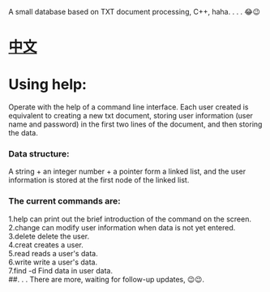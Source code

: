 A small database based on TXT document processing, C++, haha. . . . 😂😉
# [中文]()  
# Using help:  
Operate with the help of a command line interface. Each user created is equivalent to creating a new txt document, storing user information (user name and password) in the first two lines of the document, and then storing the data.
### Data structure:
A string + an integer number + a pointer form a linked list, and the user information is stored at the first node of the linked list.
### The current commands are:
1.help can print out the brief introduction of the command on the screen.  
2.change can modify user information when data is not yet entered.  
3.delete delete the user.  
4.creat creates a user.  
5.read reads a user's data.  
6.write write a user's data.  
7.find -d Find data in user data.  
##. . . There are more, waiting for follow-up updates, 😉😉.  
